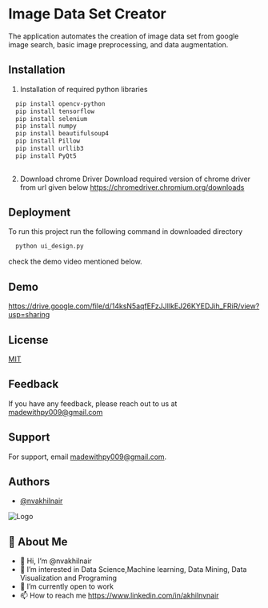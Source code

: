 
# Image Data Set Creator
The application automates the creation of image data set from google image search, basic image preprocessing, and data augmentation.
## Installation

1. Installation of required python libraries

```bash
  pip install opencv-python
  pip install tensorflow
  pip install selenium
  pip install numpy
  pip install beautifulsoup4
  pip install Pillow
  pip install urllib3
  pip install PyQt5
  
```


2. Download chrome Driver
Download required version of chrome driver from url given below
https://chromedriver.chromium.org/downloads


## Deployment

To run this project run the following command in downloaded directory

```bash
  python ui_design.py
```
check the demo video mentioned below.
  
## Demo
https://drive.google.com/file/d/14ksN5aqfEFzJJIlkEJ26KYEDJih_FRiR/view?usp=sharing
## License

[MIT](https://choosealicense.com/licenses/mit/)

  
## Feedback

If you have any feedback, please reach out to us at madewithpy009@gmail.com

  
## Support

For support, email madewithpy009@gmail.com.

  
## Authors

- [@nvakhilnair](https://github.com/nvakhilnair)

  
![Logo](https://cdn1.bbcode0.com/uploads/2021/8/10/e7b5c5b1dc5b9a6f848ee9135f2e000c-full.png)

    
## 🚀 About Me
- 👋 Hi, I’m @nvakhilnair
- 👀 I’m interested in Data Science,Machine learning, Data Mining, Data Visualization and Programing
- 🌱 I’m currently open to work
- 📫 How to reach me https://www.linkedin.com/in/akhilnvnair